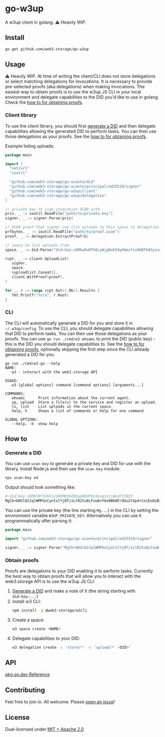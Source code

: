 # go-w3up

A w3up client in golang. ⚠️ Heavily WIP.

## Install

```sh
go get github.com/web3-storage/go-w3up
```

## Usage

⚠️ Heavily WIP. At time of writing the client/CLI does not store delegations or select matching delegations for invocations. It is necessary to provide pre-selected proofs (aka delegations) when making invocations. The easiest way to obtain proofs is to use the w3up JS CLI in your local environment and delegate capabilities to the DID you'd like to use in golang. Check the [how to for obtaining proofs](#obtain-proofs).

### Client library

To use the client library, you should first [generate a DID](#generate-a-did) and then delegate capabilities allowing the generated DID to perform tasks. You can then use those delegations as your proofs. See the [how to for obtaining proofs](#obtain-proofs).

Example listing uploads:

```go
package main

import (
  "net/url"
  "ioutil"

  "github.com/web3-storage/go-ucanto/did"
  "github.com/web3-storage/go-ucanto/principal/ed25519/signer"
  "github.com/web3-storage/go-w3up/client"
  "github.com/web3-storage/go-w3up/delegation"
)

// private key to sign invocation UCAN with
priv, _ := ioutil.ReadFile("path/to/private.key")
signer, _ := signer.Parse(priv)

// UCAN proof that signer can list uploads in this space (a delegation chain)
prfbytes, _ := ioutil.ReadFile("path/to/proof.ucan")
proof, _ := delegation.ExtractProof(b)

// space to list uploads from
space, _ := did.Parse("did:key:z6MkwDuRThQcyWjqNsK54yKAmzfsiH6BTkASyiucThMtHt1y")

rcpt, _ := client.UploadList(
   signer,
   space,
   &uploadlist.Caveat{},
   client.WithProof(proof),
)

for _, r := range rcpt.Out().Ok().Results {
   fmt.Printf("%s\n", r.Root)
}
```

### CLI

The CLI will automatically generate a DID for you and store it in `~/.w3up/config`. To use the CLI, you should delegate capabilities allowing that DID to perform tasks. You can then use those delegations as your proofs. You can use `go run ./cmd/w3 whoami` to print the DID (public key) - this is the DID you should delegate capabilities to. See the [how to for obtaining proofs](#obtain-proofs), optionally skipping the first step since the CLI already generated a DID for you.

```console
go run ./cmd/w3.go --help
NAME:
   w3 - interact with the web3.storage API

USAGE:
   w3 [global options] command [command options] [arguments...]

COMMANDS:
   whoami      Print information about the current agent.
   up, upload  Store a file(s) to the service and register an upload.
   ls, list    List uploads in the current space.
   help, h     Shows a list of commands or help for one command

GLOBAL OPTIONS:
   --help, -h  show help
```

## How to

### Generate a DID

You can use `ucan-key` to generate a private key and DID for use with the library. Install Node.js and then use the `ucan-key` module:

```sh
npx ucan-key ed
```

Output should look something like:

```sh
# did:key:z6Mkh9TtUbFJcUHhMmS9dEbqpBbHPbL9oxg1zziWn1CYCNZ2
MgCb+bRGl02JqlWMPUxCyntxlYj0T/zLtR2tn8LFvw6+Yke0BKAP/OUu2tXpd+tniEoOzB3pxqxHZpRhrZl1UYUeraT0=
```
You can use the private key (the line starting `Mg...`) in the CLI by setting the environment variable `W3UP_PRIVATE_KEY`. Alternatively you can use it programmatically after parsing it:

```go
package main

import "github.com/web3-storage/go-ucanto/principal/ed25519/signer"

signer, _ := signer.Parse("MgCb+bRGl02JqlWMPUxCyntxlYj0T/zLtR2tn8LFvw6+Yke0BKAP/OUu2tXpd+tniEoOzB3pxqxHZpRhrZl1UYUeraT0=")
```

### Obtain proofs

Proofs are delegations to your DID enabling it to perform tasks. Currently the best way to obtain proofs that will allow you to interact with the web3.storage API is to use the w3up JS CLI:

1. [Generate a DID](#generate-a-did) and make a note of it (the string starting with `did:key:...`)
1. Install w3 CLI:
    ```sh
    npm install -g @web3-storage/w3cli
    ```
1. Create a space:
    ```sh
    w3 space create <NAME>
    ```
1. Delegate capabilities to your DID:
    ```sh
    w3 delegation create -c 'store/*' -c 'upload/*' <DID>`
    ```

## API

[pkg.go.dev Reference](https://pkg.go.dev/github.com/web3-storage/go-w3up)

## Contributing

Feel free to join in. All welcome. Please [open an issue](https://github.com/web3-storage/go-w3up/issues)!

## License

Dual-licensed under [MIT + Apache 2.0](LICENSE.md)
